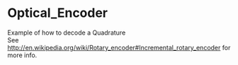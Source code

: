 Optical_Encoder
===============

Example of how to decode a Quadrature  
See http://en.wikipedia.org/wiki/Rotary_encoder#Incremental_rotary_encoder for more info.
